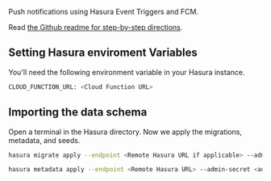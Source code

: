 Push notifications using Hasura Event Triggers and FCM.

Read [the Github readme for step-by-step directions](https://github.com/hasura/graphql-engine/tree/master/community/sample-apps/serverless-push).

## Setting Hasura enviroment Variables

You'll need the following environment variable in your Hasura instance.

```bash
CLOUD_FUNCTION_URL: <Cloud Function URL>
```

## Importing the data schema

Open a terminal in the Hasura directory. Now we apply the migrations, metadata, and seeds.

```bash
hasura migrate apply --endpoint <Remote Hasura URL if applicable> --admin-secret <admin secret> --database-name default

hasura metadata apply --endpoint <Remote Hasura URL> --admin-secret <admin secret>
```
